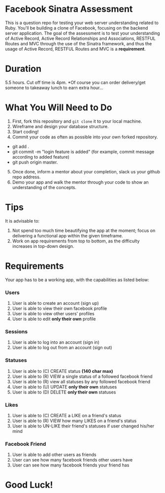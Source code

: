 
# Facebook Sinatra Assessment
This is a question repo for testing your web server understanding related to Ruby. You'll be building a clone of Facebook, focusing on the backend server application. The goal of the assessment is to test your understanding of Active Record, Active Record Relationships and Associations, RESTFUL Routes and MVC through the use of the Sinatra framework, and thus the usage of Active Record, RESTFUL Routes and MVC is a **requirement**.

# Duration
5.5 hours. Cut off time is 4pm. *Of course you can order delivery/get someone to takeaway lunch to earn extra hour...

# What You Will Need to Do
1. First, fork this repository and `git clone` it to your local machine.
2. Wireframe and design your database structure.
3. Start coding!
4. Commit your code as often as possible into your own forked repository.
 - git add .
 - git commit -m "login feature is added"  (for example, commit message according to added feature)
 - git push origin master.
5. Once done, inform a mentor about your completion, slack us your github repo address.
6. Demo your app and walk the mentor through your code to show an understanding of the concepts.

# Tips
It is advisable to:
1. Not spend too much time beautifying the app at the moment; focus on delivering a functional app within the given timeframe.
2. Work on app requirements from top to bottom, as the difficulty increases in top-down design.

# Requirements
Your app has to be a working app, with the capabilities as listed below:


### Users
1. User is able to create an account (sign up)
2. User is able to view their own facebook profile
3. User is able to view other users' profiles
4. User is able to edit **only their own** profile


### Sessions
1. User is able to log into an account (sign in)
2. User is able to log out from an account (sign out)


### Statuses
1. User is able to (C) CREATE status **(140 char max)**
2. User is able to (R) VIEW a single status of a followed facebook friend
3. User is able to (R) view all statuses by any followed facebook friend
4. User is able to (U) UPDATE **only their own** statuses
5. User is able to (D) DELETE **only their own** statuses


### Likes
1. User is able to (C) CREATE a LIKE on a friend's status
2. User is able to (R) VIEW how many LIKES on a friend's status
3. User is able to UN-LIKE their friend's statuses if user changed his/her mind


### Facebook Friend
1. User is able to add other users as friends
2. User can see how many facebook friends other users have
3. User can see how many facebook friends your friend has


# Good Luck!

